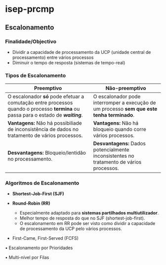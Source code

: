 # isep-prcmp

## Escalonamento

### Finalidade/Objectivo

- Dividir a capacidade de processamento da UCP (unidade central de processamento) entre vários processos
- Diminuir o tempo de resposta (sistemas de tempo-real)

### Tipos de Escalonamento

Preemptivo | Não-preemptivo
------------ | -------------
O escalonador **só** pode efetuar a comutação entre processos quando o processo **termina** ou passa para o estado de _**waiting**_. | O escalonador pode interromper a execução de um processo **sem que este tenha terminado**.
**Vantagens:** Não há possibiliade de inconsistência de dados no tratamento de vários processos. | **Vantagens:** Não há bloqueio quando corre vários processos.
**Desvantagens:** Bloqueio/lentidão no processamento. | **Desvantagens:** Dados potencialmente inconsistentes no tratamento de vários processos.

### Algoritmos de Escalonamento

- **Shortest-Job-First (SJF)**

- **Round-Robin (RR)**
  - Especialmente adaptado para **sistemas partilhados multiutilizador**.
  - Melhor tempo de resposta do que no SJF (shortest-job-first).
  - O escalonamento em RR pode ser visto como dividir a capacidade de processamento da UCP pelo vários processos.


- First-Came, First-Served (FCFS)

• Escalonamento por Prioridades

• Multi-nível por Filas

